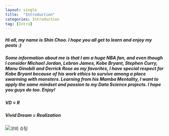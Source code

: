 ```yaml
---
layout: single
title:  "Introduction"
categories: Introduction
tag: [Intro]
---
```


##### Hi all, my name is Shin Choo. I hope you all get to learn and enjoy my posts :)
##### Some information about me is that I am a huge NBA fan, and even though I consider Michael Jordan, Lebron James, Kobe Bryant, Stephen Curry, Manu Ginobili and Derrick Rose as my favorites, I have special respect for Kobe Bryant because of his work ethics to survive among a place swarming with monsters. Learning from his Mamba Mentality, I want to apply the same mindset and passion to my Data Science projects. I hope you guys do too. Enjoy!

##### VD = R
##### Vivid Dream = Realization

![코비 슈팅](https://github.com/user-attachments/assets/f77cb1f4-496d-4d19-b051-6b7ddac7c22f)
